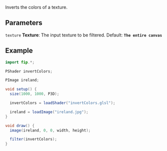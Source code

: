 Inverts the colors of a texture.

## Parameters
`texture` **Texture**: The input texture to be filtered. Default: **`The entire canvas`**

## Example
```java
import fip.*;

PShader invertColors;

PImage ireland;

void setup() {
  size(1000, 1000, P3D);

  invertColors = loadShader("invertColors.glsl");

  ireland = loadImage("ireland.jpg");
}

void draw() {
  image(ireland, 0, 0, width, height);

  filter(invertColors);
}

```